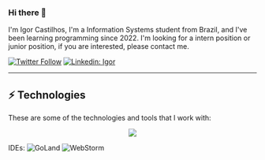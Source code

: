 ### Hi there 👋

I'm Igor Castilhos, I'm a Information Systems student from Brazil, and I've been learning programming since 2022.
I'm looking for a intern position or junior position, if you are interested, please contact me.

[![Twitter Follow](https://img.shields.io/twitter/follow/igor?style=social)](https://twitter.com/IgorPCDev)
[![Linkedin: Igor](https://img.shields.io/badge/-Linkedin-blue?style=flat-square&logo=Linkedin&logoColor=white&link=https://www.linkedin.com/in/IgorCastilhos/)](https://www.linkedin.com/in/IgorCastilhos/)
____

## ⚡ Technologies

These are some of the technologies and tools that I work with:


<p align="center">
  <a href="https://devicons.dev.br/">
    <img src="https://devicons.dev.br/icons?icon=GoLang,TypeScript,Git,Github,PostgreSQL,MySQL,Nginx,Docker,Kubernetes,Redis,AWS,RabbitMQ&theme=dark&perline=12" />
  </a>
</p>

IDEs:
![GoLand](https://img.shields.io/badge/-GoLand-black?style=flat-square&logo=goland&logoColor=white)
![WebStorm](https://img.shields.io/badge/-WebStorm-black?style=flat-square&logo=webstorm&logoColor=white)

